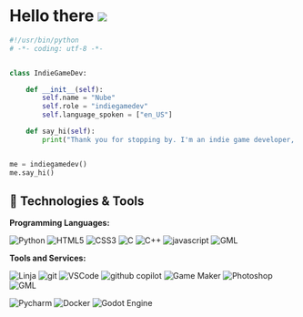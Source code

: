 Hello there ![](https://user-images.githubusercontent.com/18350557/176309783-0785949b-9127-417c-8b55-ab5a4333674e.gif)
===================================================================================================================================


```python
#!/usr/bin/python
# -*- coding: utf-8 -*-


class IndieGameDev:

    def __init__(self):
        self.name = "Nube"
        self.role = "indiegamedev"
        self.language_spoken = ["en_US"]

    def say_hi(self):
        print("Thank you for stopping by. I'm an indie game developer, and I hope you enjoy the games I've created.")


me = indiegamedev()
me.say_hi()
```

## 🔧 Technologies & Tools

**Programming Languages:**

![Python](https://img.shields.io/badge/Code%20-%20Python%20-%20green?style=flat&logo=python&logoColor=%233776AB&logoSize=auto)
![HTML5](https://img.shields.io/badge/Code%20-%20HTML5%20-%20green?style=flat&logo=html5&logoColor=%23E34F26&logoSize=auto)
![CSS3](https://img.shields.io/badge/Code%20-%20CSS3%20-%20green?style=flat&logo=CSS3&logoColor=%231572B6&logoSize=auto)
![C](https://img.shields.io/badge/Code%20-%20C%20-%20green?style=flat&logo=C&logoColor=%23A8B9CC&logoSize=auto)
![C++](https://img.shields.io/badge/Code%20-%20C%2B%2B%20-%20green?style=flat&logo=C%2B%2B&logoColor=white&logoSize=auto)
![javascript](https://img.shields.io/badge/Code%20-%20JavaScript%20-%20green?style=flat&logo=javascript&logoColor=%23F7DF1E&logoSize=auto)
![GML](https://img.shields.io/badge/Code%20-%20GML%20-%20green?style=flat&logo=GML&logoColor=%23F7DF1E&logoSize=auto)



**Tools and Services:**

![Linja](https://img.shields.io/badge/Tools%20-%20Jinja%20-%20?style=flat&logo=jinja&logoColor=%23B41717&logoSize=auto&color=%23C71D23)
![git](https://img.shields.io/badge/Tools%20-%20Git%20-%20?style=flat&logo=git&logoColor=%23F05032&logoSize=auto&color=%23C71D23)
![VSCode](https://img.shields.io/badge/Tools%20-%20VSCode%20-%20?style=flat&logo=vscode&logoColor=%23ffffff&logoSize=auto&color=%233E8ACC)
![github copilot](https://img.shields.io/badge/Tools%20-%20GitHub%20Copilot%20-%20?style=flat&logo=githubcopilot&logoColor=%23ffffff&logoSize=auto&color=%23C71D23)
![Game Maker](https://img.shields.io/badge/Tools%20-%20Game%20Maker%20-%20?style=flat&logo=gamemaker&logoColor=%23ffffff&logoSize=auto&color=%23C71D23)
![Photoshop](https://img.shields.io/badge/Tools%20-%20Photoshop%20-%20?style=flat&logo=photoshop&logoColor=%23ffffff&logoSize=auto&color=%230A53E0)
![GML](https://img.shields.io/badge/Code%20-%20GML%20-%20green?style=flat&logo=GML&logoColor=%23F7DF1E&logoSize=auto)

![Pycharm](https://img.shields.io/badge/Tools%20-%20Pycharm%20-%20?style=flat&logo=pycharm&logoColor=%23ffffff&logoSize=auto&color=%23C71D23)
![Docker](https://img.shields.io/badge/Tools%20-%20Docker%20-%20?style=flat&logo=docker&logoColor=%232496ED&logoSize=auto&color=%23C71D23)
![Godot Engine](https://img.shields.io/badge/Tools%20-%20Godot%20Engine%20-%20?style=flat&logo=godot%20engine&logoColor=%23478CBF&logoSize=auto&color=%23C71D23)

